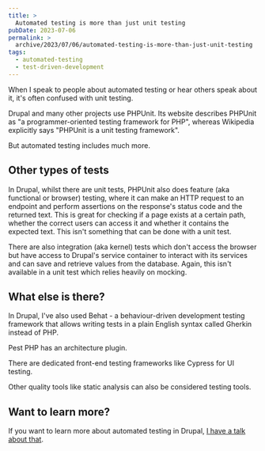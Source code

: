 ```yaml
---
title: >
  Automated testing is more than just unit testing
pubDate: 2023-07-06
permalink: >
  archive/2023/07/06/automated-testing-is-more-than-just-unit-testing
tags:
  - automated-testing
  - test-driven-development
---
```


When I speak to people about automated testing or hear others speak about it, it's often confused with unit testing.

Drupal and many other projects use PHPUnit. Its website describes PHPUnit as "a programmer-oriented testing framework for PHP", whereas Wikipedia explicitly says "PHPUnit is a unit testing framework".

But automated testing includes much more.

## Other types of tests

In Drupal, whilst there are unit tests, PHPUnit also does feature (aka functional or browser) testing, where it can make an HTTP request to an endpoint and perform assertions on the response's status code and the returned text. This is great for checking if a page exists at a certain path, whether the correct users can access it and whether it contains the expected text. This isn't something that can be done with a unit test.

There are also integration (aka kernel) tests which don't access the browser but have access to Drupal's service container to interact with its services and can save and retrieve values from the database. Again, this isn't available in a unit test which relies heavily on mocking.

## What else is there?

In Drupal, I've also used Behat - a behaviour-driven development testing framework that allows writing tests in a plain English syntax called Gherkin instead of PHP.

Pest PHP has an architecture plugin.

There are dedicated front-end testing frameworks like Cypress for UI testing.

Other quality tools like static analysis can also be considered testing tools.

## Want to learn more?

If you want to learn more about automated testing in Drupal, [I have a talk about that](https://www.oliverdavies.uk/talks/tdd-test-driven-drupal).
